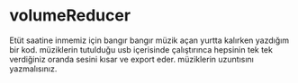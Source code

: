# volumeReducer
Etüt saatine inmemiz için bangır bangır müzik açan yurtta kalırken yazdığım bir kod. müziklerin tutulduğu usb içerisinde çalıştırınca hepsinin tek tek verdiğiniz oranda sesini kısar ve export eder. müziklerin uzuntısını yazmalısınız.
